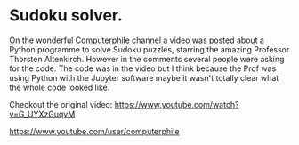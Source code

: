 # Sudoku solver.

On the wonderful Computerphile channel a video was posted about a Python programme to solve Sudoku puzzles, starring the amazing Professor Thorsten Altenkirch.  However in the comments several people were asking for the code. The code was in the video but I think because the Prof was using Python with the Jupyter software maybe it wasn't totally clear what the whole code looked like.

Checkout the original video:
https://www.youtube.com/watch?v=G_UYXzGuqvM

https://www.youtube.com/user/computerphile

